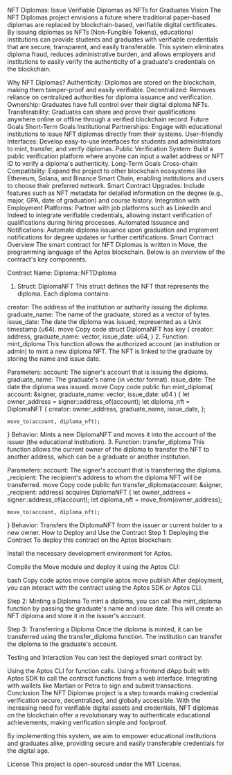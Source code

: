 NFT Diplomas: Issue Verifiable Diplomas as NFTs for Graduates
Vision
The NFT Diplomas project envisions a future where traditional paper-based diplomas are replaced by blockchain-based, verifiable digital certificates. By issuing diplomas as NFTs (Non-Fungible Tokens), educational institutions can provide students and graduates with verifiable credentials that are secure, transparent, and easily transferable. This system eliminates diploma fraud, reduces administrative burden, and allows employers and institutions to easily verify the authenticity of a graduate's credentials on the blockchain.

Why NFT Diplomas?
Authenticity: Diplomas are stored on the blockchain, making them tamper-proof and easily verifiable.
Decentralized: Removes reliance on centralized authorities for diploma issuance and verification.
Ownership: Graduates have full control over their digital diploma NFTs.
Transferability: Graduates can share and prove their qualifications anywhere online or offline through a verified blockchain record.
Future Goals
Short-Term Goals
Institutional Partnerships: Engage with educational institutions to issue NFT diplomas directly from their systems.
User-friendly Interfaces: Develop easy-to-use interfaces for students and administrators to mint, transfer, and verify diplomas.
Public Verification System: Build a public verification platform where anyone can input a wallet address or NFT ID to verify a diploma's authenticity.
Long-Term Goals
Cross-chain Compatibility: Expand the project to other blockchain ecosystems like Ethereum, Solana, and Binance Smart Chain, enabling institutions and users to choose their preferred network.
Smart Contract Upgrades: Include features such as NFT metadata for detailed information on the degree (e.g., major, GPA, date of graduation) and course history.
Integration with Employment Platforms: Partner with job platforms such as LinkedIn and Indeed to integrate verifiable credentials, allowing instant verification of qualifications during hiring processes.
Automated Issuance and Notifications: Automate diploma issuance upon graduation and implement notifications for degree updates or further certifications.
Smart Contract Overview
The smart contract for NFT Diplomas is written in Move, the programming language of the Aptos blockchain. Below is an overview of the contract's key components.

Contract Name: Diploma::NFTDiploma
1. Struct: DiplomaNFT
This struct defines the NFT that represents the diploma. Each diploma contains:

creator: The address of the institution or authority issuing the diploma.
graduate_name: The name of the graduate, stored as a vector of bytes.
issue_date: The date the diploma was issued, represented as a Unix timestamp (u64).
move
Copy code
struct DiplomaNFT has key {
    creator: address,
    graduate_name: vector<u8>,
    issue_date: u64,
}
2. Function: mint_diploma
This function allows the authorized account (an institution or admin) to mint a new diploma NFT. The NFT is linked to the graduate by storing the name and issue date.

Parameters:
account: The signer's account that is issuing the diploma.
graduate_name: The graduate's name (in vector<u8> format).
issue_date: The date the diploma was issued.
move
Copy code
public fun mint_diploma(
    account: &signer,
    graduate_name: vector<u8>,
    issue_date: u64
) {
    let owner_address = signer::address_of(account);
    let diploma_nft = DiplomaNFT {
        creator: owner_address,
        graduate_name,
        issue_date,
    };

    move_to(account, diploma_nft);
}
Behavior:
Mints a new DiplomaNFT and moves it into the account of the issuer (the educational institution).
3. Function: transfer_diploma
This function allows the current owner of the diploma to transfer the NFT to another address, which can be a graduate or another institution.

Parameters:
account: The signer's account that is transferring the diploma.
_recipient: The recipient's address to whom the diploma NFT will be transferred.
move
Copy code
public fun transfer_diploma(account: &signer, _recipient: address) acquires DiplomaNFT {
    let owner_address = signer::address_of(account);
    let diploma_nft = move_from<DiplomaNFT>(owner_address);

    move_to(account, diploma_nft);
}
Behavior:
Transfers the DiplomaNFT from the issuer or current holder to a new owner.
How to Deploy and Use the Contract
Step 1: Deploying the Contract
To deploy this contract on the Aptos blockchain:

Install the necessary development environment for Aptos.

Compile the Move module and deploy it using the Aptos CLI:

bash
Copy code
aptos move compile
aptos move publish
After deployment, you can interact with the contract using the Aptos SDK or Aptos CLI.

Step 2: Minting a Diploma
To mint a diploma, you can call the mint_diploma function by passing the graduate's name and issue date. This will create an NFT diploma and store it in the issuer's account.

Step 3: Transferring a Diploma
Once the diploma is minted, it can be transferred using the transfer_diploma function. The institution can transfer the diploma to the graduate's account.

Testing and Interaction
You can test the deployed smart contract by:

Using the Aptos CLI for function calls.
Using a frontend dApp built with Aptos SDK to call the contract functions from a web interface.
Integrating with wallets like Martian or Petra to sign and submit transactions.
Conclusion
The NFT Diplomas project is a step towards making credential verification secure, decentralized, and globally accessible. With the increasing need for verifiable digital assets and credentials, NFT diplomas on the blockchain offer a revolutionary way to authenticate educational achievements, making verification simple and foolproof.

By implementing this system, we aim to empower educational institutions and graduates alike, providing secure and easily transferable credentials for the digital age.

License
This project is open-sourced under the MIT License.

